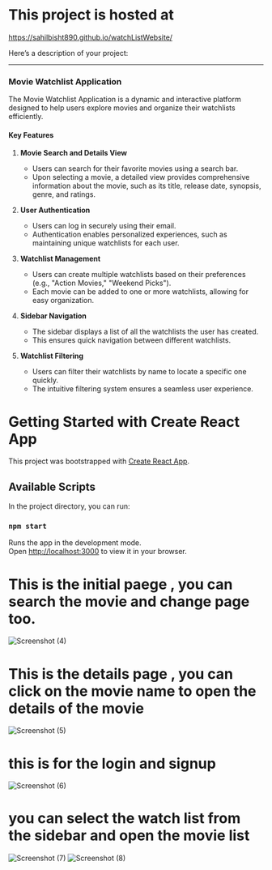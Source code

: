 # This project is hosted at 
https://sahilbisht890.github.io/watchListWebsite/

Here’s a description of your project:  

---

### **Movie Watchlist Application**  

The Movie Watchlist Application is a dynamic and interactive platform designed to help users explore movies and organize their watchlists efficiently.  

#### **Key Features**  

1. **Movie Search and Details View**  
   - Users can search for their favorite movies using a search bar.  
   - Upon selecting a movie, a detailed view provides comprehensive information about the movie, such as its title, release date, synopsis, genre, and ratings.  

2. **User Authentication**  
   - Users can log in securely using their email.  
   - Authentication enables personalized experiences, such as maintaining unique watchlists for each user.  

3. **Watchlist Management**  
   - Users can create multiple watchlists based on their preferences (e.g., "Action Movies," "Weekend Picks").  
   - Each movie can be added to one or more watchlists, allowing for easy organization.  

4. **Sidebar Navigation**  
   - The sidebar displays a list of all the watchlists the user has created.  
   - This ensures quick navigation between different watchlists.  

5. **Watchlist Filtering**  
   - Users can filter their watchlists by name to locate a specific one quickly.  
   - The intuitive filtering system ensures a seamless user experience.  

# Getting Started with Create React App

This project was bootstrapped with [Create React App](https://github.com/facebook/create-react-app).

## Available Scripts

In the project directory, you can run:

### `npm start`

Runs the app in the development mode.\
Open [http://localhost:3000](http://localhost:3000) to view it in your browser.

# This is the initial paege , you can search the movie and change page too.
![Screenshot (4)](https://github.com/user-attachments/assets/14f113f7-7fcf-4966-b1cc-895416944590)

# This is the details page , you can click on the movie name to open the details of the movie 
![Screenshot (5)](https://github.com/user-attachments/assets/5ef6eea8-1492-4eb5-9107-23bcf1b3630e)
# this is for the login and signup
![Screenshot (6)](https://github.com/user-attachments/assets/b6ff1b70-6d11-44e0-81e8-3d826a9757dd)

# you can select the watch list from the sidebar and open the movie list 
![Screenshot (7)](https://github.com/user-attachments/assets/5b8e5803-a609-46e6-af3c-4a479dd6f1b6)
![Screenshot (8)](https://github.com/user-attachments/assets/952b91d4-f528-41f9-82db-6ccce2a309df)








